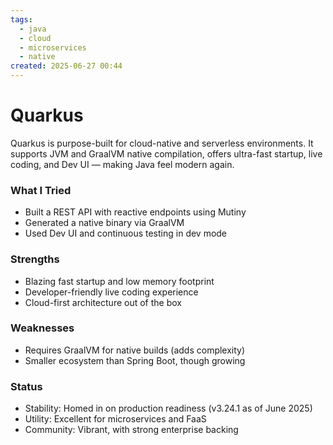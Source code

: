 ```yaml
---
tags:
  - java
  - cloud
  - microservices
  - native
created: 2025-06-27 00:44
---
```

# Quarkus
Quarkus is purpose-built for cloud-native and serverless environments. It supports JVM and GraalVM native compilation, offers ultra-fast startup, live coding, and Dev UI — making Java feel modern again.

### What I Tried
- Built a REST API with reactive endpoints using Mutiny
- Generated a native binary via GraalVM
- Used Dev UI and continuous testing in dev mode

### Strengths
- Blazing fast startup and low memory footprint
- Developer-friendly live coding experience
- Cloud-first architecture out of the box

### Weaknesses
- Requires GraalVM for native builds (adds complexity)
- Smaller ecosystem than Spring Boot, though growing

### Status
- Stability: Homed in on production readiness (v3.24.1 as of June 2025)
- Utility: Excellent for microservices and FaaS
- Community: Vibrant, with strong enterprise backing
